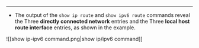 
---
- The output of the `show ip route` and `show ipv6 route` commands reveal the Three **directly connected network** entries and the Three **local host route interface** entries, as shown in the example.

![[show ip-ipv6 command.png|show ip/ipv6 command]]